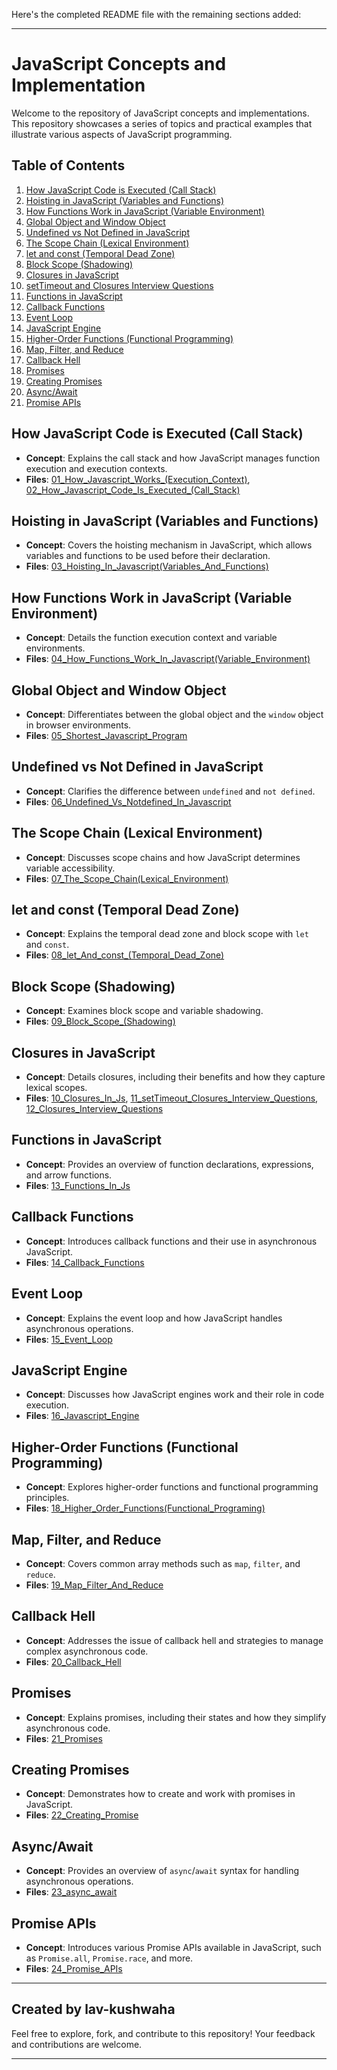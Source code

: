 Here's the completed README file with the remaining sections added:

---

# JavaScript Concepts and Implementation

Welcome to the repository of JavaScript concepts and implementations. This repository showcases a series of topics and practical examples that illustrate various aspects of JavaScript programming.

## Table of Contents

1. [How JavaScript Code is Executed (Call Stack)](#how-javascript-code-is-executed-call-stack)
2. [Hoisting in JavaScript (Variables and Functions)](#hoisting-in-javascript-variables-and-functions)
3. [How Functions Work in JavaScript (Variable Environment)](#how-functions-work-in-javascript-variable-environment)
4. [Global Object and Window Object](#global-object-and-window-object)
5. [Undefined vs Not Defined in JavaScript](#undefined-vs-not-defined-in-javascript)
6. [The Scope Chain (Lexical Environment)](#the-scope-chain-lexical-environment)
7. [let and const (Temporal Dead Zone)](#let-and-const-temporal-dead-zone)
8. [Block Scope (Shadowing)](#block-scope-shadowing)
9. [Closures in JavaScript](#closures-in-javascript)
10. [setTimeout and Closures Interview Questions](#settimeout-and-closures-interview-questions)
11. [Functions in JavaScript](#functions-in-javascript)
12. [Callback Functions](#callback-functions)
13. [Event Loop](#event-loop)
14. [JavaScript Engine](#javascript-engine)
15. [Higher-Order Functions (Functional Programming)](#higher-order-functions-functional-programming)
16. [Map, Filter, and Reduce](#map-filter-and-reduce)
17. [Callback Hell](#callback-hell)
18. [Promises](#promises)
19. [Creating Promises](#creating-promises)
20. [Async/Await](#asyncawait)
21. [Promise APIs](#promise-apis)

## How JavaScript Code is Executed (Call Stack)

- **Concept**: Explains the call stack and how JavaScript manages function execution and execution contexts.
- **Files**: [01_How_Javascript_Works_(Execution_Context)](01_How_Javascript_Works_(Execution_Context)), [02_How_Javascript_Code_Is_Executed_(Call_Stack)](02_How_Javascript_Code_Is_Executed_(Call_Stack))

## Hoisting in JavaScript (Variables and Functions)

- **Concept**: Covers the hoisting mechanism in JavaScript, which allows variables and functions to be used before their declaration.
- **Files**: [03_Hoisting_In_Javascript(Variables_And_Functions)](03_Hoisting_In_Javascript(Variables_And_Functions))

## How Functions Work in JavaScript (Variable Environment)

- **Concept**: Details the function execution context and variable environments.
- **Files**: [04_How_Functions_Work_In_Javascript(Variable_Environment)](04_How_Functions_Work_In_Javascript(Variable_Environment))

## Global Object and Window Object

- **Concept**: Differentiates between the global object and the `window` object in browser environments.
- **Files**: [05_Shortest_Javascript_Program](05_Shortest_Javascript_Program)

## Undefined vs Not Defined in JavaScript

- **Concept**: Clarifies the difference between `undefined` and `not defined`.
- **Files**: [06_Undefined_Vs_Notdefined_In_Javascript](06_Undefined_Vs_Notdefined_In_Javascript)

## The Scope Chain (Lexical Environment)

- **Concept**: Discusses scope chains and how JavaScript determines variable accessibility.
- **Files**: [07_The_Scope_Chain(Lexical_Environment)](07_The_Scope_Chain(Lexical_Environment))

## let and const (Temporal Dead Zone)

- **Concept**: Explains the temporal dead zone and block scope with `let` and `const`.
- **Files**: [08_let_And_const_(Temporal_Dead_Zone)](08_let_And_const_(Temporal_Dead_Zone))

## Block Scope (Shadowing)

- **Concept**: Examines block scope and variable shadowing.
- **Files**: [09_Block_Scope_(Shadowing)](09_Block_Scope_(Shadowing))

## Closures in JavaScript

- **Concept**: Details closures, including their benefits and how they capture lexical scopes.
- **Files**: [10_Closures_In_Js](10_Closures_In_Js), [11_setTimeout_Closures_Interview_Questions](11_setTimeout_Closures_Interview_Questions), [12_Closures_Interview_Questions](12_Closures_Interview_Questions)

## Functions in JavaScript

- **Concept**: Provides an overview of function declarations, expressions, and arrow functions.
- **Files**: [13_Functions_In_Js](13_Functions_In_Js)

## Callback Functions

- **Concept**: Introduces callback functions and their use in asynchronous JavaScript.
- **Files**: [14_Callback_Functions](14_Callback_Functions)

## Event Loop

- **Concept**: Explains the event loop and how JavaScript handles asynchronous operations.
- **Files**: [15_Event_Loop](15_Event_Loop)

## JavaScript Engine

- **Concept**: Discusses how JavaScript engines work and their role in code execution.
- **Files**: [16_Javascript_Engine](16_Javascript_Engine)

## Higher-Order Functions (Functional Programming)

- **Concept**: Explores higher-order functions and functional programming principles.
- **Files**: [18_Higher_Order_Functions(Functional_Programing)](18_Higher_Order_Functions(Functional_Programing))

## Map, Filter, and Reduce

- **Concept**: Covers common array methods such as `map`, `filter`, and `reduce`.
- **Files**: [19_Map_Filter_And_Reduce](19_Map_Filter_And_Reduce)

## Callback Hell

- **Concept**: Addresses the issue of callback hell and strategies to manage complex asynchronous code.
- **Files**: [20_Callback_Hell](20_Callback_Hell)

## Promises

- **Concept**: Explains promises, including their states and how they simplify asynchronous code.
- **Files**: [21_Promises](21_Promises)

## Creating Promises

- **Concept**: Demonstrates how to create and work with promises in JavaScript.
- **Files**: [22_Creating_Promise](22_Creating_Promise)

## Async/Await

- **Concept**: Provides an overview of `async`/`await` syntax for handling asynchronous operations.
- **Files**: [23_async_await](23_async_await)

## Promise APIs

- **Concept**: Introduces various Promise APIs available in JavaScript, such as `Promise.all`, `Promise.race`, and more.
- **Files**: [24_Promise_APIs](24_Promise_APIs)

---

## Created by lav-kushwaha

Feel free to explore, fork, and contribute to this repository! Your feedback and contributions are welcome.

---